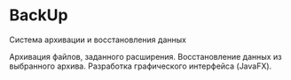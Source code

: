 # BackUp
Система архивации и восстановления данных

Архивация файлов, заданного расширения.
Восстановление данных из выбранного архива.
Разработка графического интерфейса (JavaFX).
